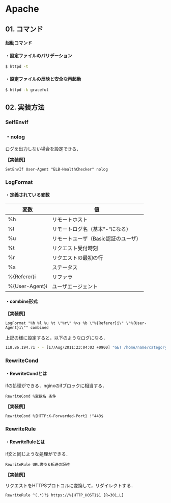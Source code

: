 # Apache


## 01. コマンド

#### 起動コマンド

#### ・設定ファイルのバリデーション

```bash
$ httpd -t
```

#### ・設定ファイルの反映と安全な再起動

```bash
$ httpd -k graceful
```



## 02. 実装方法

### SelfEnvIf

### ・nolog

ログを出力しない場合を設定できる．

**【実装例】**

```
SetEnvIf User-Agent "ELB-HealthChecker" nolog
```



### LogFormat

#### ・定義されている変数

| 変数           | 値                                  |
| -------------- | ----------------------------------- |
| %h             | リモートホスト                      |
| %l             | リモートログ名（基本”-“になる）     |
| %u             | リモートユーザ（Basic認証のユーザ） |
| %t             | リクエスト受付時刻                  |
| %r             | リクエストの最初の行                |
| %s             | ステータス                          |
| %{Referer}i    | リファラ                            |
| %{User-Agent}i | ユーザエージェント                  |

#### ・combine形式

**【実装例】**

```
LogFormat "%h %l %u %t \"%r\" %>s %b \"%{Referer}i\" \"%{User-Agent}i\"" combined
```

上記の様に設定すると，以下のようなログになる．

```bash
118.86.194.71 - - [17/Aug/2011:23:04:03 +0900] "GET /home/name/category/web HTTP/1.1" 200 11815 "http://naoberry.com/home/name/" "Mozilla/5.0 (Windows NT 6.1) AppleWebKit/535.1 (KHTML, like Gecko) Chrome/13.0.782.112 Safari/535.1"
```



### RewriteCond

#### ・RewriteCondとは

ifの処理ができる．nginxのifブロックに相当する．

```
RewriteCond %変数名 条件
```

**【実装例】**

```
RewriteCond %{HTTP:X-Forwarded-Port} !^443$
```



### RewriteRule

#### ・RewriteRuleとは

if文と同じような処理ができる．

```
RewriteRule URL書換＆転送の記述
```

**【実装例】**

リクエストをHTTPSプロトコルに変換して，リダイレクトする．

```
RewriteRule ^(.*)?$ https://%{HTTP_HOST}$1 [R=301,L]
```

